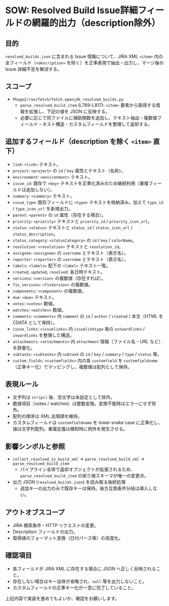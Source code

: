 # SOW: Resolved Build Issue詳細フィールドの網羅的出力（description除外）

## 目的
`resolved_builds.json` に含まれる Issue 情報について、JIRA XML `<item>` 内の全フィールド（`<description>` を除く）を正準表現で抽出・出力し、マージ後の Issue 詳細不足を解消する。

## スコープ
- `Phage2/run/fetch/fetch_openjdk_resolved_builds.py`
  - `parse_resolved_build_item` (L789-L817): `<item>` 要素から取得する情報を拡張し、下記の値を JSON に反映する。
  - 必要に応じて同ファイルに補助関数を追加し、テキスト抽出・複数値フィールド・ネスト構造・カスタムフィールドを整理して返却する。

## 追加するフィールド（description を除く `<item>` 直下）
- `link`: `<link>` テキスト。
- `project`: `<project>` の `id` / `key` 属性とテキスト（名称）。
- `environment`: `<environment>` テキスト。
- `issue_id`: 既存で `<key>` テキストを正準化済みのため継続利用（重複フィールドは追加しない）。
- `summary`: `<summary>` テキスト。
- `issue_type`: 既存フィールドに `<type>` テキストを格納済み。加えて `type_id` / `type_icon_url` を新規出力。
- `parent`: `<parent>` の `id` 属性（存在する場合）。
- `priority`: `<priority>` テキストと `priority_id` / `priority_icon_url`。
- `status`: `<status>` テキストと `status_id` / `status_icon_url` / `status_description`。
- `status_category`: `<statusCategory>` の `id` / `key` / `colorName`。
- `resolution`: `<resolution>` テキストと `resolution_id`。
- `assignee`: `<assignee>` の `username` とテキスト（表示名）。
- `reporter`: `<reporter>` の `username` とテキスト（表示名）。
- `labels`: `<labels>` 配下の `<label>` テキスト一覧。
- `created`, `updated`, `resolved`: 各日時テキスト。
- `versions`: `<version>` の複数値（存在すれば）。
- `fix_versions`: `<fixVersion>` の複数値。
- `components`: `<component>` の複数値。
- `due`: `<due>` テキスト。
- `votes`: `<votes>` 数値。
- `watches`: `<watches>` 数値。
- `comments`: `<comments>` 内 `comment` の `id` / `author` / `created` / 本文（HTML を CDATA として保持）。
- `issue_links`: `<issuelinks>` 内 `issuelinktype` 毎の `outwardlinks` / `inwardlinks` を整理した構造。
- `attachments`: `<attachments>` 内 `attachment` 情報（ファイル名・URL など）を辞書化。
- `subtasks`: `<subtasks>` 内 `subtask` の `id` / `key` / `summary` / `type` / `status` 等。
- `custom_fields`: `<customfields>` 内の各 `customfield` を `customfieldname`（正準キー化）でマッピングし、複数値は配列として保持。

## 表現ルール
- 文字列は `strip()` 後、空文字は未設定として除外。
- 数値項目（votes / watches）は整数変換。変換不能時はエラーにせず除外。
- 配列の順序は XML 出現順を維持。
- カスタムフィールドは `customfieldname` を lower snake case に正準化し、値は文字列配列。重複定義は検知時に例外を発生させる。

## 影響シンボルと参照
- `collect_resolved_in_build_xml` → `parse_resolved_build_xml` → `parse_resolved_build_item`
  - パイプライン全体で返却オブジェクトが拡張されるため、`parse_resolved_build_item` の戻り値スキーマが唯一の変更点。
- 出力 JSON (`resolved_builds.json`) を読み取る後続処理
  - 追加キーの出力のみで既存キーは保持。後方互換条件分岐は導入しない。

## アウトオブスコープ
- JIRA 検索条件・HTTP リクエストの変更。
- Description フィールドの出力。
- 取得値のフォーマット変換（日付パース等）の高度化。

## 確認項目
- 各フィールドが JIRA XML に存在する場合に JSON へ正しく反映されること。
- 存在しない場合はキー自体が省略され、`null` 等を出力しないこと。
- カスタムフィールドの正準キー化が一意に完了していること。

上記内容で実装を進めてもよいか、確認をお願いします。
